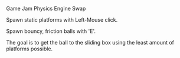 Game Jam Physics Engine Swap

Spawn static platforms with Left-Mouse click.

Spawn bouncy, friction balls with 'E'.

The goal is to get the ball to the sliding box using the least amount of platforms possible.
